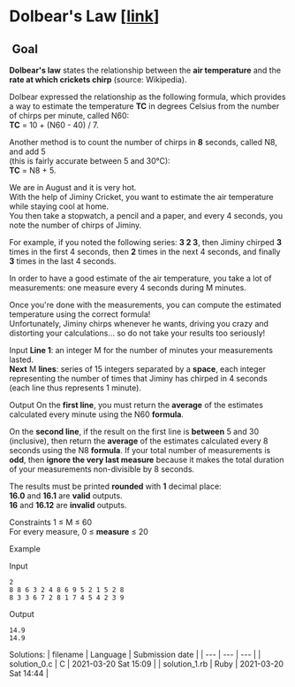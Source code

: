 # Dolbear's Law \[[link](https://www.codingame.com/training/easy/dolbears-law)\]


 Goal
-----


**Dolbear's law** states the relationship between the **air temperature** and the **rate at which crickets chirp** (source: Wikipedia).  
  
Dolbear expressed the relationship as the following formula, which provides a way to estimate the temperature **TC** in degrees Celsius from the number of chirps per minute, called N60:  
**TC** = 10 + (N60 - 40) / 7.  
  
Another method is to count the number of chirps in **8** seconds, called N8, and add 5  
(this is fairly accurate between 5 and 30°C):  
**TC** = N8 + 5.  
  
We are in August and it is very hot.  
With the help of Jiminy Cricket, you want to estimate the air temperature while staying cool at home.  
You then take a stopwatch, a pencil and a paper, and every 4 seconds, you note the number of chirps of Jiminy.  
  
For example, if you noted the following series: **3 2 3**, then Jiminy chirped **3** times in the first 4 seconds, then **2** times in the next 4 seconds, and finally **3** times in the last 4 seconds.  
  
In order to have a good estimate of the air temperature, you take a lot of measurements: one measure every 4 seconds during M minutes.  
  
Once you're done with the measurements, you can compute the estimated temperature using the correct formula!  
Unfortunately, Jiminy chirps whenever he wants, driving you crazy and distorting your calculations... so do not take your results too seriously!



Input
**Line 1**: an integer M for the number of minutes your measurements lasted.  
**Next** M **lines**: series of 15 integers separated by a **space**, each integer representing the number of times that Jiminy has chirped in 4 seconds (each line thus represents 1 minute).


Output
On the **first line**, you must return the **average** of the estimates calculated every minute using the N60 **formula**.  
  
On the **second line**, if the result on the first line is **between** 5 and 30 (inclusive), then return the **average** of the estimates calculated every 8 seconds using the N8 **formula**. If your total number of measurements is **odd**, then **ignore the very last measure** because it makes the total duration of your measurements non-divisible by 8 seconds.  
  
The results must be printed **rounded** with **1** decimal place:  
**16.0** and **16.1** are **valid** outputs.  
**16** and **16.12** are **invalid** outputs.


Constraints
1 ≤ M ≤ 60  
For every measure, 0 ≤ **measure** ≤ 20


Example


Input

```
2
8 8 6 3 2 4 8 6 9 5 2 1 5 2 8
8 3 3 6 7 2 8 1 7 4 5 4 2 3 9
```



Output

```
14.9
14.9
```





Solutions:
| filename | Language | Submission date |
| --- | --- | --- |
| solution_0.c | C | 2021-03-20 Sat 15:09 |
| solution_1.rb | Ruby | 2021-03-20 Sat 14:44 |
